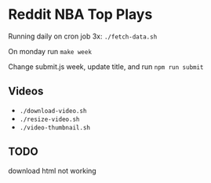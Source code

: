 # Reddit NBA Top Plays
Running daily on cron job 3x: `./fetch-data.sh`

On monday run `make week` 

Change submit.js week, update title, and run `npm run submit`

## Videos
* `./download-video.sh`
* `./resize-video.sh`
* `./video-thumbnail.sh`

## TODO
download html not working